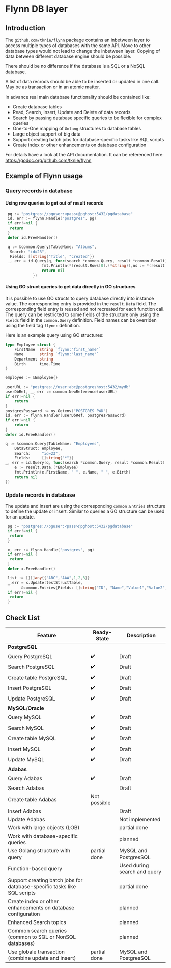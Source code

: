 # Flynn DB layer

## Introduction

The `github.com/tknie/flynn` package contains an inbetween layer to access multiple types of databases with the same API. Move to other database types would not lead to change the inbetween layer.
Copying of data between different database engine should be possible.

There should be no difference if the database is a SQL or a NoSQL database.

A list of data recrods should be able to be inserted or updated in one call. May be as transaction or in an atomic matter.

In advance real main database functionality should be contained like:

* Create database tables
* Read, Search, Insert, Update and Delete of data records
* Search by passing database specific queries to be flexible for complex queries
* One-to-One mapping of `Golang` structures to database tables
* Large object support of big data
* Support creating batch jobs for database-specific tasks like SQL scripts
* Create index or other enhancements on database configuration

For details have a look at the API documentation. It can be referenced here: <https://godoc.org/github.com/tknie/flynn>

## Example of Flynn usage

### Query records in database

#### Using row queries to get out of result records

```go
 pg := "postgres://pguser:<pass>@pghost:5432/pgdatabase"
 id, err := flynn.Handle("postgres", pg)
 if err!=nil {
  return
 }
 defer id.FreeHandler()

 q := &common.Query{TableName: "Albums",
  Search: "id=23",
  Fields: []string{"Title", "created"}}
 _, err = id.Query(q, func(search *common.Query, result *common.Result) error {
                fmt.Println(*(result.Rows[0].(*string)),ns := *(result.Rows[1].(*string)))
                return nil
            })
```

#### Using GO struct queries to get data directly in GO structures

It is possible to use GO structs to query database directly into instance value. The corresponding entry is provided in the `result.Data` field. The corresponding field entry is reused and not recreated for each function call. The query can be restricted to some fields of the structure only using the `Fields` field in the `common.Query` definition. Field names can be overriden using the field tag `flynn:` definition.

Here is an example query using GO structures:

```go
type Employee struct {
	FirstName  string `flynn:"first_name"`
	Name       string `flynn:"last_name"`
	Department string
	Birth      time.Time
}

employee := &Employee{}

userURL := "postgres://user:abc@postgreshost:5432/mydb"
userDbRef, _, err := common.NewReference(userURL)
if err!=nil {
	return
}
postgresPassword := os.Getenv("POSTGRES_PWD")
id, err := flynn.Handler(userDbRef, postgresPassword)
if err!=nil {
	return
}
defer id.FreeHandler()

q := &common.Query{TableName: "Employees",
	DataStruct: employee,
	Search:     "id=23",
	Fields:     []string{"*"}}
_, err = id.Query(q, func(search *common.Query, result *common.Result) error {
	e := result.Data.(*Employee)
	fmt.Println(e.FirstName, " ", e.Name, " ", e.Birth)
	return nil
})
```

### Update records in database

The update and insert are using the corresponding `common.Entries` structure to define the update or insert. Similar to queries a GO structure can be used for an update.

```go
 pg := "postgres://pguser:<pass>@pghost:5432/pgdatabase"
 if err!=nil {
  return
 }

 x, err := flynn.Handle("postgres", pg)
 if err!=nil {
  return
 }
 defer x.FreeHandler()

 list := [][]any{{"ABC","AAA",1,2,3}}
 _,err = x.Update(testStructTable, 
       &common.Entries{Fields: []string{"ID", "Name","Value1","Value2","Value3"}, Values: list})
 if err!=nil {
  return
 }
```

## Check List

Feature | Ready-State | Description
---------|----------|---------
  **PostgreSQL** || 
 Query PostgreSQL | :heavy_check_mark: | Draft
 Search PostgreSQL | :heavy_check_mark: | Draft
 Create table PostgreSQL | :heavy_check_mark: | Draft
 Insert PostgreSQL | :heavy_check_mark: | Draft
 Update PostgreSQL | :heavy_check_mark: | Draft
  **MySQL**/**Oracle** || 
 Query MySQL | :heavy_check_mark: | Draft
 Search MySQL | :heavy_check_mark: | Draft
 Create table MySQL | :heavy_check_mark: | Draft
 Insert MySQL | :heavy_check_mark: | Draft
 Update MySQL | :heavy_check_mark: | Draft
  **Adabas** || 
 Query Adabas | :heavy_check_mark: | Draft
 Search Adabas | | Draft
 Create table Adabas | Not possible | 
 Insert Adabas |  | Draft
 Update Adabas |  | Not implemented
 Work with large objects (LOB) |  | partial done
 Work with database-specific queries |  | planned
 Use Golang structure with query | partial done | MySQL and PostgresSQL
 Function-based query | | Used during search and query
 Support creating batch jobs for database-specific tasks like SQL scripts | | partial done
 Create index or other enhancements on database configuration | | planned
 Enhanced Search topics || planned
 Common search queries (common to SQL or NonSQL databases) |  | planned
 Use globale transaction (combine update and insert) | partial done | MySQL and PostgresSQL

